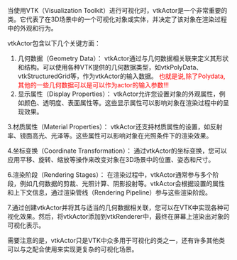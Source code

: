 当使用VTK（Visualization Toolkit）进行可视化时，vtkActor是一个非常重要的类。它代表了在3D场景中的一个可视化对象或实体，并决定了该对象在渲染过程中的外观和行为。

vtkActor包含以下几个关键方面：

1. 几何数据（Geometry Data）：
vtkActor通过与几何数据相关联来定义其形状和结构。可以使用各种VTK提供的几何数据类型，如vtkPolyData、vtkStructuredGrid等，作为vtkActor的输入数据。
<font color=red>也就是说,除了Polydata,其他的一些几何数据可以是可以作为actor的输入参数!!!</font>
2. 显示属性（Display Properties）：
vtkActor允许您设置对象的外观属性，例如颜色、透明度、表面属性等。这些显示属性可以影响对象在渲染过程中的呈现效果。

3.材质属性（Material Properties）：
vtkActor还支持材质属性的设置，如反射率、镜面高光、光泽等。这些属性可以影响对象在光照条件下的渲染效果。

4.坐标变换（Coordinate Transformation）：
通过vtkActor的坐标变换，您可以应用平移、旋转、缩放等操作来改变对象在3D场景中的位置、姿态和尺寸。

6.渲染阶段（Rendering Stages）：
在渲染过程中，vtkActor通常参与多个阶段，例如几何数据的剪裁、光照计算、阴影投射等。vtkActor会根据设置的属性和上下文信息，通过渲染管线（Rendering Pipeline）参与这些渲染阶段。

7.通过创建vtkActor并将其与适当的几何数据相关联，您可以在VTK中实现各种可视化效果。然后，将vtkActor添加到vtkRenderer中，最终在屏幕上渲染出对象的可视化表示。

需要注意的是，vtkActor只是VTK中众多用于可视化的类之一，还有许多其他类可以与之配合使用来实现更复杂的可视化场景。
